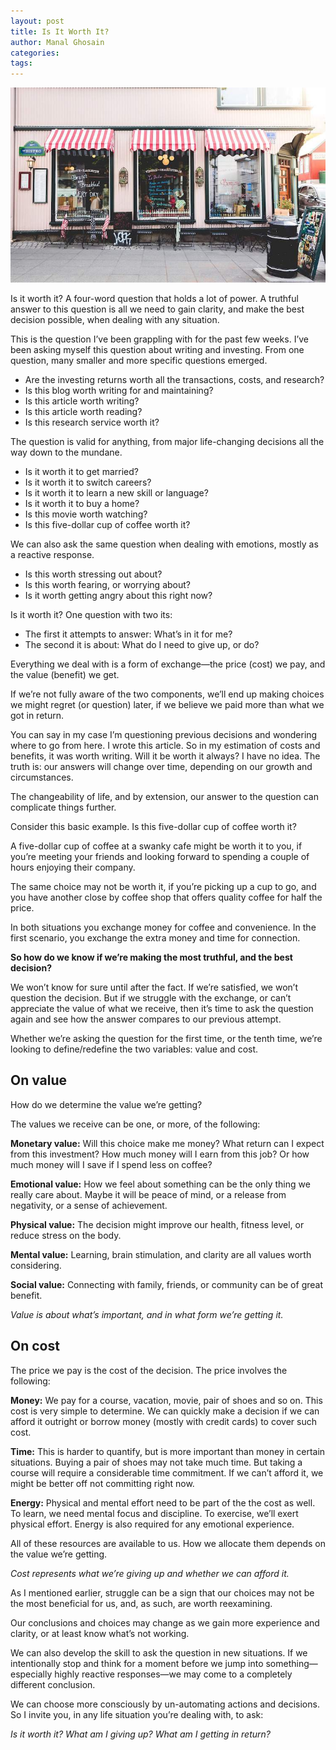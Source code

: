 ```yaml
---
layout: post
title: Is It Worth It?
author: Manal Ghosain
categories:
tags:
---
```


![Cafe](/images/cafe.jpg)

Is it worth it? A four-word question that holds a lot of power. A truthful answer to this question is all we need to gain clarity, and make the best decision possible, when dealing with any situation.

This is the question I’ve been grappling with for the past few weeks. I’ve been asking myself this question about writing and investing. From one question, many smaller and more specific questions emerged.

- Are the investing returns worth all the transactions, costs, and research?
- Is this blog worth writing for and maintaining?
- Is this article worth writing?
- Is this article worth reading?
- Is this research service worth it?

The question is valid for anything, from major life-changing decisions all the way down to the mundane.

- Is it worth it to get married?
- Is it worth it to switch careers?
- Is it worth it to learn a new skill or language?
- Is it worth it to buy a home?
- Is this movie worth watching?
- Is this five-dollar cup of coffee worth it?

We can also ask the same question when dealing with emotions, mostly as a reactive response.

- Is this worth stressing out about?
- Is this worth fearing, or worrying about?
- Is it worth getting angry about this right now?

Is it worth it? One question with two its: 

- The first it attempts to answer: What’s in it for me?
- The second it is about: What do I need to give up, or do?

Everything we deal with is a form of exchange—the price (cost) we pay, and the value (benefit) we get. 

If we’re not fully aware of the two components, we’ll end up making choices we might regret (or question) later, if we believe we paid more than what we got in return.

You can say in my case I’m questioning previous decisions and wondering where to go from here. I wrote this article. So in my estimation of costs and benefits, it was worth writing. Will it be worth it always? I have no idea. The truth is: our answers will change over time, depending on our growth and circumstances.

The changeability of life, and by extension, our answer to the question can complicate things further.

Consider this basic example. Is this five-dollar cup of coffee worth it?

A five-dollar cup of coffee at a swanky cafe might be worth it to you, if you’re meeting your friends and looking forward to spending a couple of hours enjoying their company.

The same choice may not be worth it, if you’re picking up a cup to go, and you have another close by coffee shop that offers quality coffee for half the price. 

In both situations you exchange money for coffee and convenience. In the first scenario, you exchange the extra money and time for connection.

**So how do we know if we’re making the most truthful, and the best decision?**

We won’t know for sure until after the fact. If we’re satisfied, we won’t question the decision. But if we struggle with the exchange, or can’t appreciate the value of what we receive, then it’s time to ask the question again and see how the answer compares to our previous attempt.

Whether we’re asking the question for the first time, or the tenth time, we’re looking to define/redefine the two variables: value and cost.

## On value

How do we determine the value we’re getting?

The values we receive can be one, or more, of the following:

**Monetary value:** Will this choice make me money? What return can I expect from this investment? How much money will I earn from this job? Or how much money will I save if I spend less on coffee?

**Emotional value:** How we feel about something can be the only thing we really care about. Maybe it will be peace of mind, or a release from negativity, or a sense of achievement.

**Physical value:** The decision might improve our health, fitness level, or reduce stress on the body.

**Mental value:** Learning, brain stimulation, and clarity are all values worth considering.

**Social value:** Connecting with family, friends, or community can be of great benefit.

*Value is about what’s important, and in what form we’re getting it.*

## On cost

The price we pay is the cost of the decision. The price involves the following:

**Money:** We pay for a course, vacation, movie, pair of shoes and so on. This cost is very simple to determine. We can quickly make a decision if we can afford it outright or borrow money (mostly with credit cards) to cover such cost.

**Time:** This is harder to quantify, but is more important than money in certain situations. Buying a pair of shoes may not take much time. But taking a course will require a considerable time commitment. If we can’t afford it, we might be better off not committing right now.

**Energy:** Physical and mental effort need to be part of the the cost as well. To learn, we need mental focus and discipline. To exercise, we’ll exert physical effort. Energy is also required for any emotional experience. 

All of these resources are available to us. How we allocate them depends on the value we’re getting.

*Cost represents what we’re giving up and whether we can afford it.*

As I mentioned earlier, struggle can be a sign that our choices may not be the most beneficial for us, and, as such, are worth reexamining. 

Our conclusions and choices may change as we gain more experience and clarity, or at least know what’s not working. 

We can also develop the skill to ask the question in new situations. If we intentionally stop and think for a moment before we jump into something—especially highly reactive responses—we may come to a completely different conclusion.

We can choose more consciously by un-automating actions and decisions. So I invite you, in any life situation you’re dealing with, to ask:

*Is it worth it? What am I giving up? What am I getting in return?*